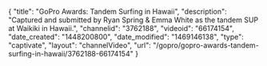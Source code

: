 {
    "title": "GoPro Awards: Tandem Surfing in Hawaii",
    "description": "Captured and submitted by Ryan Spring & Emma White as the tandem SUP at Waikiki in Hawaii.",
    "channelid": "3762188",
    "videoid": "66174154",
    "date_created": "1448200800",
    "date_modified": "1469146138",
    "type": "captivate",
    "layout": "channelVideo",
    "url": "\/gopro\/gopro-awards-tandem-surfing-in-hawaii\/3762188-66174154"
}